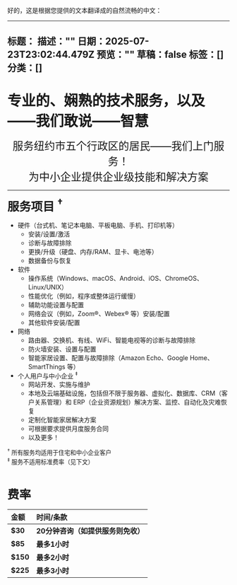 好的，这是根据您提供的文本翻译成的自然流畅的中文：

---
标题：
描述：""
日期：2025-07-23T23:02:44.479Z
预览：""
草稿：false
标签：[]
分类：[]
---

<br />
<div style="font-size: 24pt; font-weight: bold">专业的、娴熟的技术服务，以及——我们敢说——智慧</div>
<br />
<div style="font-size: 18pt" align="center">服务纽约市五个行政区的居民——我们上门服务！
<br />
为中小企业提供企业级技能和解决方案
</div>
<hr />
<p>
<div style="font-size: 20pt; font-weight: bold" id="services">服务项目 <sup>&#8224;</sup></div>

- 硬件（台式机、笔记本电脑、平板电脑、手机、打印机等）
    - 安装/设置/激活
    - 诊断与故障排除
    - 更换/升级（硬盘、内存/RAM、显卡、电池等）
    - 数据备份与恢复
- 软件
    - 操作系统（Windows、macOS、Android、iOS、ChromeOS、Linux/UNIX）
    - 性能优化（例如，程序或整体运行缓慢）
    - 辅助功能设置与配置
    - 网络会议（例如，Zoom&reg;、Webex&reg; 等）安装/配置
    - 其他软件安装/配置
- 网络
    - 路由器、交换机、有线、WiFi、智能电视等的诊断与故障排除
    - 防火墙安装、设置与配置
    - 智能家居设置、配置与故障排除（Amazon Echo、Google Home、SmartThings 等）
- 个人用户与中小企业 <sup>&#8225;</sup>
    - 网站开发、实施与维护
    - 本地及云端基础设施，包括但不限于服务器、虚拟化、数据库、CRM（客户关系管理）和 ERP（企业资源规划）解决方案、监控、自动化及灾难恢复
    - 定制化智能家居解决方案
    - 可根据要求提供月度服务合同
    - 以及更多！
<div style="font-size: 10pt"><sup>&#8224;</sup> 所有服务均适用于住宅和中小企业客户
<br />
<div style="font-size: 10pt"><sup>&#8225;</sup> 服务不适用标准费率（见下文）
<p>
<br />
<div style="font-size: 20pt; font-weight: bold">费率</div></p>

|**金额**|**时间/条款**|
|:--|:--|
|**$30**|**20分钟咨询（如提供服务则免收）**|
|**$85**|**最多1小时**|
|**$150**|**最多2小时**|
|**$225**|**最多3小时**|